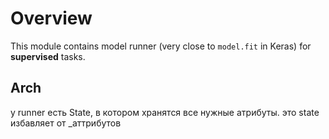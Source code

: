 # Overview
This module contains model runner (very close to `model.fit` in Keras) for **supervised** tasks. 

## Arch
у runner есть State, в котором хранятся все нужные атрибуты. это state избавляет от _аттрибутов  